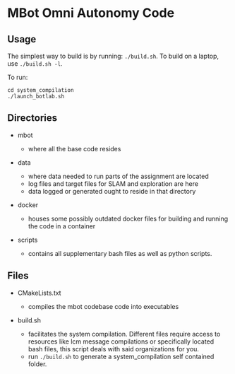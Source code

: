 # MBot Omni Autonomy Code

## Usage

The simplest way to build is by running: `./build.sh`. To build on a laptop, use `./build.sh -l`.

To run:
```
cd system_compilation
./launch_botlab.sh
```

## Directories

- mbot
    - where all the base code resides

- data
    - where data needed to run parts of the assignment are located
    - log files and target files for SLAM and exploration are here
    - data logged or generated ought to reside in that directory

- docker
    - houses some possibly outdated docker files for building and running the code in a container

- scripts
    - contains all supplementary bash files as well as python scripts.


## Files

- CMakeLists.txt
    - compiles the mbot codebase code into executables

- build.sh
    - facilitates the system compilation. Different files require access to resources like lcm message compilations or specifically located bash files, this script deals with said organizations for you.
    - run `./build.sh` to generate a system_compilation self contained folder.
